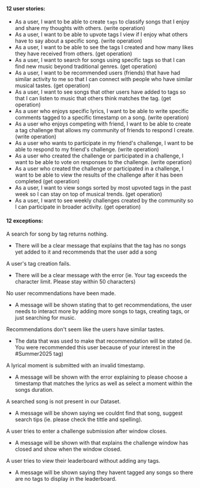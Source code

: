 <h4> 12 user stories:</h4>

* As a user, I want to be able to create `tags` to classify songs that I enjoy and share my thoughts with others. (write operation) <br/>
* As a user, I want to be able to upvote tags I view if I enjoy what others have to say about a specific song. (write operation) <br/>
* As a user, I want to be able to see the tags I created and how many likes they have received from others. (get operation) <br/>
* As a user, I want to search for songs using specific tags so that I can find new music beyond traditional genres. (get operation) <br/>
* As a user, I want to be recommended users (friends) that have had similar activity to me so that I can connect with people who have similar musical tastes. (get operation) <br/>
* As a user, I want to see songs that other users have added to tags so that I can listen to music that others think matches the tag. (get operation) <br/>
* As a user who enjoys specific lyrics, I want to be able to write specific comments tagged to a specific timestamp on a song. (write operation) <br/>
* As a user who enjoys competing with friend, I want to be able to create a tag challenge that allows my community of friends to respond I create. (write operation) <br/>
* As a user who wants to participate in my friend's challenge, I want to be able to respond to my friend's challenge. (write operation) <br />
* As a user who created the challenge or participated in a challenge, I want to be able to vote on responses to the challenge. (write operation) <br/>
* As a user who created the challenge or participated in a challenge, I want to be able to view the results of the challenge after it has been completed (get operation) <br />
* As a user, I want to view songs sorted by most upvoted tags in the past week so I can stay on top of musical trends. (get operation) 
* As a user, I want to see weekly challenges created by the community so I can participate in broader activity. (get operation)


<h4> 12 exceptions: </h4>
  
A search for song by tag returns nothing.
  - There will be a clear message that explains that the tag has no songs yet added to it and recommends that the user add a song
  
A user's tag creation fails.
  - There will be a clear message with the error (ie. Your tag exceeds the character limit. Please stay within 50 characters)

No user recommendations have been made.
  - A message will be shown stating that to get recommendations, the user needs to interact more by adding more songs to tags, creating tags, or just searching for music.

Recommendations don't seem like the users have similar tastes.
  - The data that was used to make that recommendation will be stated (ie. You were recommended this user because of your interest in the #Summer2025 tag)

A lyrical moment is submitted with an invalid timestamp.
  - A message will be shown with the error explaining to please choose a timestamp that matches the lyrics as well as select a moment within the songs duration. 

A searched song is not present in our Dataset.
  - A message will be shown saying we couldnt find that song, suggest search tips (ie. please check the tittle and spelling). 

A user tries to enter a challenge submission after window closes.
  - A message will be shown with that explains the challenge window has closed and show when the window closed. 

A user tries to view their leaderboard without adding any tags.
  - A message will be shown saying they havent tagged any songs so there are no tags to display in the leaderboard.  

